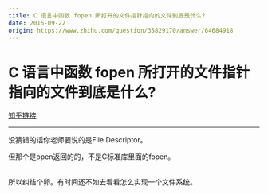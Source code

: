 ```yaml
---
title: C 语言中函数 fopen 所打开的文件指针指向的文件到底是什么?
date: 2015-09-22
origin: https://www.zhihu.com/question/35829170/answer/64684918
---
```

# C 语言中函数 fopen 所打开的文件指针指向的文件到底是什么?

[知乎链接](https://www.zhihu.com/question/35829170/answer/64684918)

---------

<span class="RichText ztext CopyrightRichText-richText" itemprop="text"><p>没猜错的话你老师要说的是File Descriptor。</p><p>但那个是open返回的的，不是C标准库里面的fopen。</p><br>所以纠结个卵。有时间还不如去看看怎么实现一个文件系统。</span>